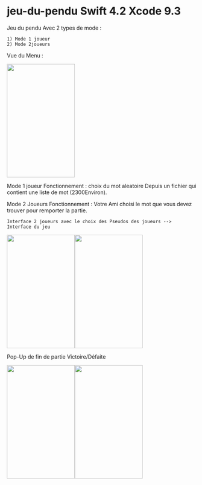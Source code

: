 # jeu-du-pendu Swift 4.2 Xcode 9.3


Jeu du pendu Avec 2 types de mode :

    1) Mode 1 joueur
    2) Mode 2joueurs 
    
    
Vue du Menu :
   
<img src="https://user-images.githubusercontent.com/34074097/54145260-f1a74880-442d-11e9-986d-0131f1010ad5.png"                 width="180" height="300"/>
    

  Mode 1 joueur Fonctionnement : 
    choix du mot aleatoire Depuis un fichier qui contient une liste de mot (2300Environ).


 Mode 2 Joueurs Fonctionnement : 
    Votre Ami choisi le mot que vous devez trouver pour remporter la partie. 
    
    Interface 2 joueurs avec le choix des Pseudos des joueurs --> Interface du jeu  
    
  <img src="https://user-images.githubusercontent.com/34074097/54145261-f1a74880-442d-11e9-894c-6e7e3f37ecf6.png"                 width="180" height="300"/><img src="https://user-images.githubusercontent.com/34074097/54145262-f23fdf00-442d-11e9-81d2-fc6b6d217577.png" width="180" height="300"/>
  
  
  Pop-Up de fin de partie Victoire/Défaite    
  
  <img src="https://user-images.githubusercontent.com/34074097/54145263-f23fdf00-442d-11e9-9094-8810ff69f497.png"                 width="180" height="300"/><img src="https://user-images.githubusercontent.com/34074097/54145264-f23fdf00-442d-11e9-9f8f-6ec25d36742a.png" width="180" height="300"/>
